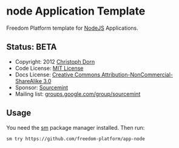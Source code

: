 node Application Template
=========================

Freedom Platform template for [NodeJS](https://nodejs.org) Applications.

Status: BETA
------------

  * Copyright: 2012 [Christoph Dorn](http://www.christophdorn.com/)
  * Code License: [MIT License](http://www.opensource.org/licenses/mit-license.php)
  * Docs License: [Creative Commons Attribution-NonCommercial-ShareAlike 3.0](http://creativecommons.org/licenses/by-nc-sa/3.0/)
  * Sponsor: [Sourcemint](http://sourcemint.com/)
  * Mailing list: [groups.google.com/group/sourcemint](http://groups.google.com/group/sourcemint)

Usage
-----

You need the [sm](http://sourcemint.org/#install) package manager installed. Then run:

	sm try https://github.com/freedom-platform/app-node
